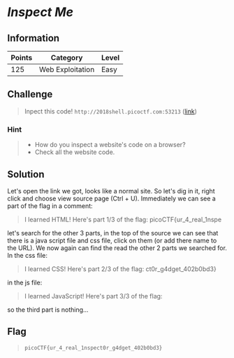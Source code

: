 
# *Inspect Me*

## Information
| Points |Category  | Level|
|--|--|--|
| 125 | Web Exploitation |Easy |

## Challenge
> Inpect this code! `http://2018shell.picoctf.com:53213` ([link](http://2018shell.picoctf.com:53213))
### Hint

> -   How do you inspect a website's code on a browser?
>-   Check all the website code.
## Solution

Let's open the link we got, looks like a normal site.
So let's dig in it, right click and choose view source page (Ctrl + U).
Immediately we can see a part of the flag in a comment:

>I learned HTML! Here's part 1/3 of the flag: picoCTF{ur_4_real_1nspe

let's search for the other 3 parts, in the top of the source we can see
that there is a java script file and css file, click on them (or add there name to the URL).
We now again can find the read the other 2 parts we searched for.
In the css file:

> I learned CSS! Here's part 2/3 of the flag: ct0r_g4dget_402b0bd3}

in the js file:

> I learned JavaScript! Here's part 3/3 of the flag:

so the third part is nothing...

## Flag
> `picoCTF{ur_4_real_1nspect0r_g4dget_402b0bd3}`

